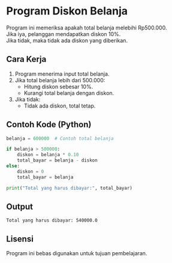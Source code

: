 
# Program Diskon Belanja

Program ini memeriksa apakah total belanja melebihi Rp500.000.  
Jika iya, pelanggan mendapatkan diskon 10%.  
Jika tidak, maka tidak ada diskon yang diberikan.

## Cara Kerja

1. Program menerima input total belanja.
2. Jika total belanja lebih dari 500.000:
   - Hitung diskon sebesar 10%.
   - Kurangi total belanja dengan diskon.
3. Jika tidak:
   - Tidak ada diskon, total tetap.

## Contoh Kode (Python)

```python
belanja = 600000  # Contoh total belanja

if belanja > 500000:
    diskon = belanja * 0.10
    total_bayar = belanja - diskon
else:
    diskon = 0
    total_bayar = belanja

print("Total yang harus dibayar:", total_bayar)
```

## Output

```
Total yang harus dibayar: 540000.0
```

## Lisensi

Program ini bebas digunakan untuk tujuan pembelajaran.
